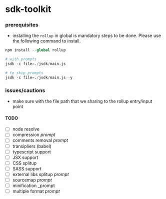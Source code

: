 # sdk-toolkit

### prerequisites

- installing the `rollup` in global is mandatory steps to be done. Please use the following command to install.

```s
npm install --global rollup
```

```s
# with prompts
jsdk -c file=./jsdk/main.js

# to skip prompts
jsdk -c file=./jsdk/main.js -y 
```


### issues/cautions

- make sure with the file path that we sharing to the rollup entry/input point

#### TODO

- [ ] node resolve
- [ ] compression _prompt_
- [ ] comments removal _prompt_
- [ ] transipliers (babel)
- [ ] typescript support
- [ ] JSX support
- [ ] CSS splitup
- [ ] SASS support
- [ ] external libs splitup _prompt_
- [ ] sourcemap _prompt_
- [ ] minification _prompt
- [ ] multiple format _prompt_